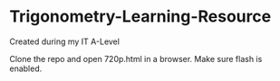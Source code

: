 # Trigonometry-Learning-Resource

Created during my IT A-Level

Clone the repo and open 720p.html in a browser. Make sure flash is enabled.
